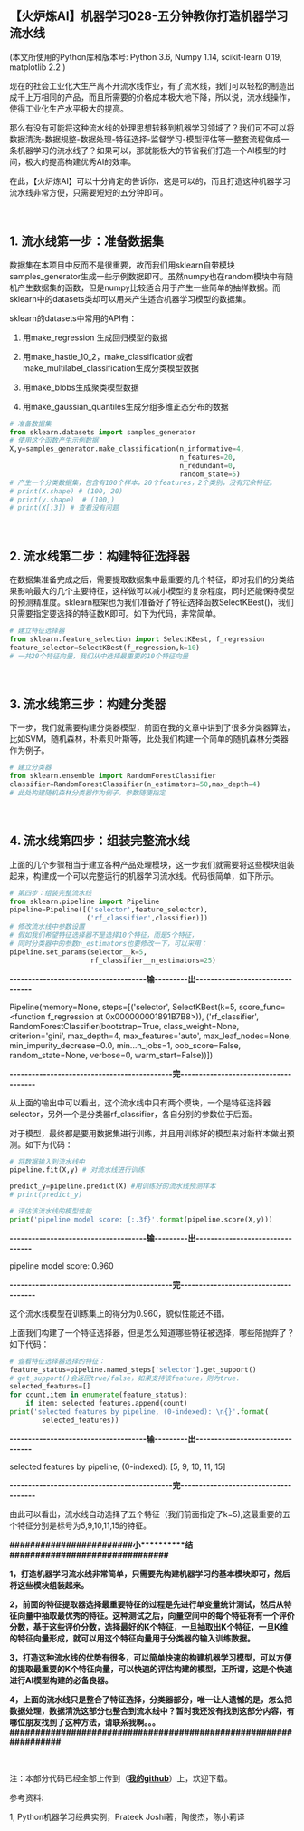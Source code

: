 【火炉炼AI】机器学习028-五分钟教你打造机器学习流水线
-

(本文所使用的Python库和版本号: Python 3.6, Numpy 1.14, scikit-learn 0.19, matplotlib 2.2 )

现在的社会工业化大生产离不开流水线作业，有了流水线，我们可以轻松的制造出成千上万相同的产品，而且所需要的价格成本极大地下降，所以说，流水线操作，使得工业化生产水平极大的提高。

那么有没有可能将这种流水线的处理思想转移到机器学习领域了？我们可不可以将数据清洗-数据规整-数据处理-特征选择-监督学习-模型评估等一整套流程做成一条机器学习的流水线了？如果可以，那就能极大的节省我们打造一个AI模型的时间，极大的提高构建优秀AI的效率。

在此，【火炉炼AI】可以十分肯定的告诉你，这是可以的，而且打造这种机器学习流水线非常方便，只需要短短的五分钟即可。

<br/>

## 1. 流水线第一步：准备数据集

数据集在本项目中反而不是很重要，故而我们用sklearn自带模块samples_generator生成一些示例数据即可。虽然numpy也在random模块中有随机产生数据集的函数，但是numpy比较适合用于产生一些简单的抽样数据。而sklearn中的datasets类却可以用来产生适合机器学习模型的数据集。

sklearn的datasets中常用的API有：

1) 用make_regression 生成回归模型的数据

2) 用make_hastie_10_2，make_classification或者make_multilabel_classification生成分类模型数据

3) 用make_blobs生成聚类模型数据

4) 用make_gaussian_quantiles生成分组多维正态分布的数据

```Python
# 准备数据集
from sklearn.datasets import samples_generator
# 使用这个函数产生示例数据
X,y=samples_generator.make_classification(n_informative=4,
                                          n_features=20,
                                          n_redundant=0,
                                          random_state=5)
# 产生一个分类数据集，包含有100个样本，20个features，2个类别，没有冗余特征。
# print(X.shape) # (100, 20)
# print(y.shape)  # (100,)
# print(X[:3]) # 查看没有问题
```

<br/>

## 2. 流水线第二步：构建特征选择器

在数据集准备完成之后，需要提取数据集中最重要的几个特征，即对我们的分类结果影响最大的几个主要特征，这样做可以减小模型的复杂程度，同时还能保持模型的预测精准度。sklearn框架也为我们准备好了特征选择函数SelectKBest()，我们只需要指定要选择的特征数K即可。如下为代码，非常简单。

```Python
# 建立特征选择器
from sklearn.feature_selection import SelectKBest, f_regression
feature_selector=SelectKBest(f_regression,k=10) 
# 一共20个特征向量，我们从中选择最重要的10个特征向量
```

<br/>

## 3. 流水线第三步：构建分类器

下一步，我们就需要构建分类器模型，前面在我的文章中讲到了很多分类器算法，比如SVM，随机森林，朴素贝叶斯等，此处我们构建一个简单的随机森林分类器作为例子。

```Python
# 建立分类器
from sklearn.ensemble import RandomForestClassifier
classifier=RandomForestClassifier(n_estimators=50,max_depth=4)
# 此处构建随机森林分类器作为例子，参数随便指定
```

<br/>

## 4. 流水线第四步：组装完整流水线

上面的几个步骤相当于建立各种产品处理模块，这一步我们就需要将这些模块组装起来，构建成一个可以完整运行的机器学习流水线。代码很简单，如下所示。

```Python
# 第四步：组装完整流水线
from sklearn.pipeline import Pipeline
pipeline=Pipeline([('selector',feature_selector),
                   ('rf_classifier',classifier)])
# 修改流水线中参数设置
# 假如我们希望特征选择器不是选择10个特征，而是5个特征，
# 同时分类器中的参数n_estimators也要修改一下，可以采用：
pipeline.set_params(selector__k=5,
                    rf_classifier__n_estimators=25)
```

**-------------------------------------输---------出--------------------------------**

Pipeline(memory=None,
 steps=[('selector', SelectKBest(k=5, score_func=<function f_regression at 0x000000001891B7B8>)), ('rf_classifier', RandomForestClassifier(bootstrap=True, class_weight=None, criterion='gini',
max_depth=4, max_features='auto', max_leaf_nodes=None,
min_impurity_decrease=0.0, min...n_jobs=1,
oob_score=False, random_state=None, verbose=0,
warm_start=False))])

**--------------------------------------------完-------------------------------------**

从上面的输出中可以看出，这个流水线中只有两个模块，一个是特征选择器selector，另外一个是分类器rf_classifier，各自分别的参数位于后面。

对于模型，最终都是要用数据集进行训练，并且用训练好的模型来对新样本做出预测。如下为代码：

```Python
# 将数据输入到流水线中
pipeline.fit(X,y) # 对流水线进行训练

predict_y=pipeline.predict(X) #用训练好的流水线预测样本
# print(predict_y)

# 评估该流水线的模型性能
print('pipeline model score: {:.3f}'.format(pipeline.score(X,y)))
```

**-------------------------------------输---------出--------------------------------**

pipeline model score: 0.960

**--------------------------------------------完-------------------------------------**

这个流水线模型在训练集上的得分为0.960，貌似性能还不错。

上面我们构建了一个特征选择器，但是怎么知道哪些特征被选择，哪些陪抛弃了？如下代码：

```Python
# 查看特征选择器选择的特征：
feature_status=pipeline.named_steps['selector'].get_support()
# get_support()会返回true/false，如果支持该feature，则为true.
selected_features=[]
for count,item in enumerate(feature_status):
    if item: selected_features.append(count)
print('selected features by pipeline, (0-indexed): \n{}'.format(
        selected_features))
```

**-------------------------------------输---------出--------------------------------**

selected features by pipeline, (0-indexed): 
[5, 9, 10, 11, 15]

**--------------------------------------------完-------------------------------------**

由此可以看出，流水线自动选择了五个特征（我们前面指定了k=5),这最重要的五个特征分别是标号为5,9,10,11,15的特征。


**\#\#\#\#\#\#\#\#\#\#\#\#\#\#\#\#\#\#\#\#\#\#\#\#小\*\*\*\*\*\*\*\*\*\*结\#\#\#\#\#\#\#\#\#\#\#\#\#\#\#\#\#\#\#\#\#\#\#\#\#\#\#\#\#\#\#**

**1，打造机器学习流水线非常简单，只需要先构建机器学习的基本模块即可，然后将这些模块组装起来。**

**2，前面的特征提取器选择最重要特征的过程是先进行单变量统计测试，然后从特征向量中抽取最优秀的特征。这种测试之后，向量空间中的每个特征将有一个评价分数，基于这些评价分数，选择最好的K个特征，一旦抽取出K个特征，一旦K维的特征向量形成，就可以用这个特征向量用于分类器的输入训练数据。**

**3，打造这种流水线的优势有很多，可以简单快速的构建机器学习模型，可以方便的提取最重要的K个特征向量，可以快速的评估构建的模型，正所谓，这是个快速进行AI模型构建的必备良器。**

**4，上面的流水线只是整合了特征选择，分类器部分，唯一让人遗憾的是，怎么把数据处理，数据清洗这部分也整合到流水线中？暂时我还没有找到这部分内容，有哪位朋友找到了这种方法，请联系我啊。。。**
**\#\#\#\#\#\#\#\#\#\#\#\#\#\#\#\#\#\#\#\#\#\#\#\#\#\#\#\#\#\#\#\#\#\#\#\#\#\#\#\#\#\#\#\#\#\#\#\#\#\#\#\#\#\#\#\#\#\#\#\#\#\#\#\#\#**



<br/>

注：本部分代码已经全部上传到（[**我的github**](https://github.com/RayDean/MachineLearning)）上，欢迎下载。

参考资料:

1, Python机器学习经典实例，Prateek Joshi著，陶俊杰，陈小莉译